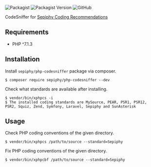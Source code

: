 ![Packagist](https://img.shields.io/packagist/dt/sepiphy/php-codesniffer.svg)
![Packagist Version](https://img.shields.io/packagist/v/sepiphy/php-codesniffer?include_prereleases&label=version)
![GitHub](https://img.shields.io/github/license/sepiphy/php-codesniffer.svg)

CodeSniffer for [Sepiphy Coding Recommendations](https://github.com/sepiphy/coding-recommendations)

## Requirements

- PHP ^7.1.3

## Installation

Install `sepiphy/php-codesniffer` package via composer.

    $ composer require sepiphy/php-codesniffer --dev

Check what standards are available after installing.

    $ vendor/bin/xphpcs -i
    $ The installed coding standards are MySource, PEAR, PSR1, PSR12, PSR2, Squiz, Zend, Symfony, Laravel, Sepiphy and SunAsterisk

## Usage

Check PHP coding conventions of the given directory.

    $ vendor/bin/xphpcs /path/to/source --standard=Sepiphy

Fix PHP coding conventions of the given directory.

    $ vendor/bin/xphpcbf /path/to/source --standard=Sepiphy
